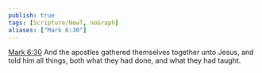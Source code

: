 ```yaml
---
publish: true
tags: [Scripture/NewT, noGraph]
aliases: ["Mark 6:30"]
---
```

[Mark 6:30](https://churchofjesuschrist.org/study/scriptures/nt/mark/6?lang=eng&id=p30#p30) And the apostles gathered themselves together unto Jesus, and told him all things, both what they had done, and what they had taught.
